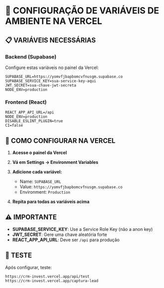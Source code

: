 # 🚀 CONFIGURAÇÃO DE VARIÁVEIS DE AMBIENTE NA VERCEL

## 📋 VARIÁVEIS NECESSÁRIAS

### **Backend (Supabase)**
Configure estas variáveis no painel da Vercel:

```
SUPABASE_URL=https://yomvfjbapbomcvfnusgm.supabase.co
SUPABASE_SERVICE_KEY=sua-service-key-aqui
JWT_SECRET=sua-chave-jwt-secreta
NODE_ENV=production
```

### **Frontend (React)**
```
REACT_APP_API_URL=/api
NODE_ENV=production
DISABLE_ESLINT_PLUGIN=true
CI=false
```

## 🔧 COMO CONFIGURAR NA VERCEL

1. **Acesse o painel da Vercel**
2. **Vá em Settings → Environment Variables**
3. **Adicione cada variável:**
   - Name: `SUPABASE_URL`
   - Value: `https://yomvfjbapbomcvfnusgm.supabase.co`
   - Environment: `Production`

4. **Repita para todas as variáveis acima**

## ⚠️ IMPORTANTE

- **SUPABASE_SERVICE_KEY**: Use a Service Role Key (não a anon key)
- **JWT_SECRET**: Gere uma chave aleatória forte
- **REACT_APP_API_URL**: Deve ser `/api` para produção

## 🧪 TESTE

Após configurar, teste:
```
https://crm-invest.vercel.app/api/test
https://crm-invest.vercel.app/captura-lead
```
